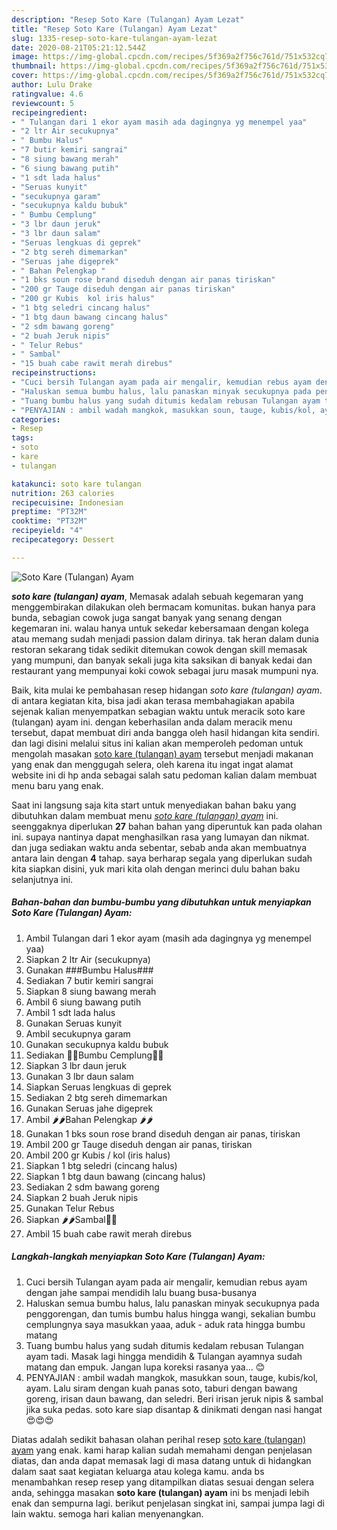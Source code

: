 ```yaml
---
description: "Resep Soto Kare (Tulangan) Ayam Lezat"
title: "Resep Soto Kare (Tulangan) Ayam Lezat"
slug: 1335-resep-soto-kare-tulangan-ayam-lezat
date: 2020-08-21T05:21:12.544Z
image: https://img-global.cpcdn.com/recipes/5f369a2f756c761d/751x532cq70/soto-kare-tulangan-ayam-foto-resep-utama.jpg
thumbnail: https://img-global.cpcdn.com/recipes/5f369a2f756c761d/751x532cq70/soto-kare-tulangan-ayam-foto-resep-utama.jpg
cover: https://img-global.cpcdn.com/recipes/5f369a2f756c761d/751x532cq70/soto-kare-tulangan-ayam-foto-resep-utama.jpg
author: Lulu Drake
ratingvalue: 4.6
reviewcount: 5
recipeingredient:
- " Tulangan dari 1 ekor ayam masih ada dagingnya yg menempel yaa"
- "2 ltr Air secukupnya"
- " Bumbu Halus"
- "7 butir kemiri sangrai"
- "8 siung bawang merah"
- "6 siung bawang putih"
- "1 sdt lada halus"
- "Seruas kunyit"
- "secukupnya garam"
- "secukupnya kaldu bubuk"
- " Bumbu Cemplung"
- "3 lbr daun jeruk"
- "3 lbr daun salam"
- "Seruas lengkuas di geprek"
- "2 btg sereh dimemarkan"
- "Seruas jahe digeprek"
- " Bahan Pelengkap "
- "1 bks soun rose brand diseduh dengan air panas tiriskan"
- "200 gr Tauge diseduh dengan air panas tiriskan"
- "200 gr Kubis  kol iris halus"
- "1 btg seledri cincang halus"
- "1 btg daun bawang cincang halus"
- "2 sdm bawang goreng"
- "2 buah Jeruk nipis"
- " Telur Rebus"
- " Sambal"
- "15 buah cabe rawit merah direbus"
recipeinstructions:
- "Cuci bersih Tulangan ayam pada air mengalir, kemudian rebus ayam dengan jahe sampai mendidih lalu buang busa-busanya"
- "Haluskan semua bumbu halus, lalu panaskan minyak secukupnya pada penggorengan, dan tumis bumbu halus hingga wangi, sekalian bumbu cemplungnya saya masukkan yaaa, aduk - aduk rata hingga bumbu matang"
- "Tuang bumbu halus yang sudah ditumis kedalam rebusan Tulangan ayam tadi. Masak lagi hingga mendidih &amp; Tulangan ayamnya sudah matang dan empuk. Jangan lupa koreksi rasanya yaa... 😊"
- "PENYAJIAN : ambil wadah mangkok, masukkan soun, tauge, kubis/kol, ayam. Lalu siram dengan kuah panas soto, taburi dengan bawang goreng, irisan daun bawang, dan seledri. Beri irisan jeruk nipis &amp; sambal jika suka pedas. soto kare siap disantap &amp; dinikmati dengan nasi hangat 😍😍😍"
categories:
- Resep
tags:
- soto
- kare
- tulangan

katakunci: soto kare tulangan 
nutrition: 263 calories
recipecuisine: Indonesian
preptime: "PT32M"
cooktime: "PT32M"
recipeyield: "4"
recipecategory: Dessert

---
```



![Soto Kare (Tulangan) Ayam](https://img-global.cpcdn.com/recipes/5f369a2f756c761d/751x532cq70/soto-kare-tulangan-ayam-foto-resep-utama.jpg)

<b><i>soto kare (tulangan) ayam</i></b>, Memasak adalah sebuah kegemaran yang menggembirakan dilakukan oleh bermacam komunitas. bukan hanya para bunda, sebagian cowok juga sangat banyak yang senang dengan kegemaran ini. walau hanya untuk sekedar kebersamaan dengan kolega atau memang sudah menjadi passion dalam dirinya. tak heran dalam dunia restoran sekarang tidak sedikit ditemukan cowok dengan skill memasak yang mumpuni, dan banyak sekali juga kita saksikan di banyak kedai dan restaurant yang mempunyai koki cowok sebagai juru masak mumpuni nya.



Baik, kita mulai ke pembahasan resep hidangan <i>soto kare (tulangan) ayam</i>. di antara kegiatan kita, bisa jadi akan terasa membahagiakan apabila sejenak kalian menyempatkan sebagian waktu untuk meracik soto kare (tulangan) ayam ini. dengan keberhasilan anda dalam meracik menu tersebut, dapat membuat diri anda bangga oleh hasil hidangan kita sendiri. dan lagi disini melalui situs ini kalian akan memperoleh pedoman untuk mengolah masakan <u>soto kare (tulangan) ayam</u> tersebut menjadi makanan yang enak dan menggugah selera, oleh karena itu ingat ingat alamat website ini di hp anda sebagai salah satu pedoman kalian dalam membuat menu baru yang enak.


Saat ini langsung saja kita start untuk menyediakan bahan baku yang dibutuhkan dalam membuat menu <u><i>soto kare (tulangan) ayam</i></u> ini. seenggaknya diperlukan <b>27</b> bahan bahan yang diperuntuk kan pada olahan ini. supaya nantinya dapat menghasilkan rasa yang lumayan dan nikmat. dan juga sediakan waktu anda sebentar, sebab anda akan membuatnya antara lain dengan <b>4</b> tahap. saya berharap segala yang diperlukan sudah kita siapkan disini, yuk mari kita olah dengan merinci dulu bahan baku selanjutnya ini.

<!--inarticleads1-->

##### Bahan-bahan dan bumbu-bumbu yang dibutuhkan untuk menyiapkan Soto Kare (Tulangan) Ayam:

1. Ambil  Tulangan dari 1 ekor ayam (masih ada dagingnya yg menempel yaa)
1. Siapkan 2 ltr Air (secukupnya)
1. Gunakan  ###Bumbu Halus###
1. Sediakan 7 butir kemiri sangrai
1. Siapkan 8 siung bawang merah
1. Ambil 6 siung bawang putih
1. Ambil 1 sdt lada halus
1. Gunakan Seruas kunyit
1. Ambil secukupnya garam
1. Gunakan secukupnya kaldu bubuk
1. Sediakan  🥘🥘Bumbu Cemplung🥘🥘
1. Siapkan 3 lbr daun jeruk
1. Gunakan 3 lbr daun salam
1. Siapkan Seruas lengkuas di geprek
1. Sediakan 2 btg sereh dimemarkan
1. Gunakan Seruas jahe digeprek
1. Ambil  🌶️🌶️Bahan Pelengkap 🌶️🌶️
1. Gunakan 1 bks soun rose brand diseduh dengan air panas, tiriskan
1. Ambil 200 gr Tauge diseduh dengan air panas, tiriskan
1. Ambil 200 gr Kubis / kol (iris halus)
1. Siapkan 1 btg seledri (cincang halus)
1. Siapkan 1 btg daun bawang (cincang halus)
1. Sediakan 2 sdm bawang goreng
1. Siapkan 2 buah Jeruk nipis
1. Gunakan  Telur Rebus
1. Siapkan  🌶️🌶️Sambal🍅🍅
1. Ambil 15 buah cabe rawit merah direbus




<!--inarticleads2-->

##### Langkah-langkah menyiapkan Soto Kare (Tulangan) Ayam:

1. Cuci bersih Tulangan ayam pada air mengalir, kemudian rebus ayam dengan jahe sampai mendidih lalu buang busa-busanya
1. Haluskan semua bumbu halus, lalu panaskan minyak secukupnya pada penggorengan, dan tumis bumbu halus hingga wangi, sekalian bumbu cemplungnya saya masukkan yaaa, aduk - aduk rata hingga bumbu matang
1. Tuang bumbu halus yang sudah ditumis kedalam rebusan Tulangan ayam tadi. Masak lagi hingga mendidih &amp; Tulangan ayamnya sudah matang dan empuk. Jangan lupa koreksi rasanya yaa... 😊
1. PENYAJIAN : ambil wadah mangkok, masukkan soun, tauge, kubis/kol, ayam. Lalu siram dengan kuah panas soto, taburi dengan bawang goreng, irisan daun bawang, dan seledri. Beri irisan jeruk nipis &amp; sambal jika suka pedas. soto kare siap disantap &amp; dinikmati dengan nasi hangat 😍😍😍




Diatas adalah sedikit bahasan olahan perihal resep <u>soto kare (tulangan) ayam</u> yang enak. kami harap kalian sudah memahami dengan penjelasan diatas, dan anda dapat memasak lagi di masa datang untuk di hidangkan dalam saat saat kegiatan keluarga atau kolega kamu. anda bs menambahkan resep resep yang ditampilkan diatas sesuai dengan selera anda, sehingga masakan <b>soto kare (tulangan) ayam</b> ini bs menjadi lebih enak dan sempurna lagi. berikut penjelasan singkat ini, sampai jumpa lagi di lain waktu. semoga hari kalian menyenangkan.
